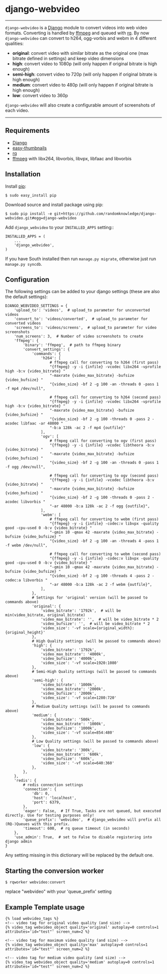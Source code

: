 # django-webvideo
___
`django-webvideo` is a [Django](https://www.djangoproject.com/) module to convert videos into web video formats.
Converting is handled by [ffmpeg](http://www.ffmpeg.org/) and queued with [rq](http://python-rq.org/).
By now `django-webvideo` can convert to h264, ogg-vorbis and webm in 4 different qualities:
* **original**: convert video with similar bitrate as the original one (max bitrate defined in settings) and keep video dimensions
* **high**: convert video to 1080p (will only happen if original bitrate is high enough)
* **semi-high**: convert video to 720p (will only happen if original bitrate is high enough)
* **medium**: convert video to 480p (will only happen if original bitrate is high enough)
* **low**: convert video to 360p

`django-webvideo` will also create a configurable amount of screenshots of each video.

____
## Requirements
* [Django](https://www.djangoproject.com/)
* [easy-thumbnails](https://github.com/SmileyChris/easy-thumbnails)
* [rq](http://python-rq.org/)
* [ffmpeg](http://www.ffmpeg.org/) with libx264, libvorbis, libvpx, libfaac and libvorbis

## Installation

Install [pip](http://pypi.python.org/pypi/pip):

```console
$ sudo easy_install pip
```

Download source and install package using pip:

```console
$ sudo pip install -e git+https://github.com/randomknowledge/django-webvideo.git#egg=django-webvideo
```

Add ``django_webvideo`` to your ``INSTALLED_APPS`` setting::

    INSTALLED_APPS = (
        ...
        'django_webvideo',
    )

If you have South installed then run ``manage.py migrate``,
otherwise just run ``manage.py syncdb``.

## Configuration

The following settings can be added to your django settings (these are also the default settings):

    DJANGO_WEBVIDEO_SETTINGS = {
        'upload_to': 'videos',  # upload_to parameter for unconverted videos
        'convert_to': 'videos/converted',  # upload_to parameter for converted videos
        'screens_to': 'videos/screens',  # upload_to parameter for video screenshots
        'num_screens': 3,  # Number of video screenshots to create
        'ffmpeg': {
            'binary': 'ffmpeg',  # path to ffmpeg binary
            'convert_settings': {
                'commands': {
                    'h264': [
                        # ffmpeg call for converting to h264 (first pass)
                        "{ffmpeg} -y -i {infile} -vcodec libx264 -vprofile high -b:v {video_bitrate} "
                        "-maxrate {video_max_bitrate} -bufsize {video_bufsize} "
                        "{video_size} -bf 2 -g 100 -an -threads 0 -pass 1 -f mp4 /dev/null",

                        # ffmpeg call for converting to h264 (second pass)
                        "{ffmpeg} -y -i {infile} -vcodec libx264 -vprofile high -b:v {video_bitrate} "
                        "-maxrate {video_max_bitrate} -bufsize {video_bufsize} "
                        "{video_size} -bf 2 -g 100 -threads 0 -pass 2 -acodec libfaac -ar 48000 "
                        "-b:a 128k -ac 2 -f mp4 {outfile}"
                    ],
                    'ogv': [
                        # ffmpeg call for converting to ogv (first pass)
                        "{ffmpeg} -y -i {infile} -vcodec libtheora -b:v {video_bitrate} "
                        "-maxrate {video_max_bitrate} -bufsize {video_bufsize} "
                        "{video_size} -bf 2 -g 100 -an -threads 0 -pass 1 -f ogg /dev/null",

                        # ffmpeg call for converting to ogv (second pass)
                        "{ffmpeg} -y -i {infile} -vcodec libtheora -b:v {video_bitrate} "
                        "-maxrate {video_max_bitrate} -bufsize {video_bufsize} "
                        "{video_size} -bf 2 -g 100 -threads 0 -pass 2 -acodec libvorbis "
                        "-ar 48000 -b:a 128k -ac 2 -f ogg {outfile}",
                    ],
                    'webm': [
                        # ffmpeg call for converting to webm (first pass)
                        "{ffmpeg} -y -i {infile} -codec:v libvpx -quality good -cpu-used 0 -b:v {video_bitrate} "
                        "-qmin 10 -qmax 42 -maxrate {video_max_bitrate} -bufsize {video_bufsize} "
                        "{video_size} -bf 2 -g 100 -an -threads 4 -pass 1 -f webm /dev/null",

                        # ffmpeg call for converting to webm (second pass)
                        "{ffmpeg} -y -i {infile} -codec:v libvpx -quality good -cpu-used 0 -b:v {video_bitrate} "
                        "-qmin 10 -qmax 42 -maxrate {video_max_bitrate} -bufsize {video_bufsize} "
                        "{video_size} -bf 2 -g 100 -threads 4 -pass 2 -codec:a libvorbis "
                        "-ar 48000 -b:a 128k -ac 2 -f webm {outfile}",
                    ],
                },
                # Settings for 'original' version (will be passed to commands above)
                'original': {
                    'video_bitrate': '1792k',  # will be min(video_bitrate, original_bitrate)
                    'video_max_bitrate': '',  # will be video_bitrate * 2
                    'video_bufsize': '',  # will be video_bitrate * 2
                    'video_size': '-vf scale={original_width}:{original_height}'
                },
                # High Quality settings (will be passed to commands above)
                'high': {
                    'video_bitrate': '1792k',
                    'video_max_bitrate': '4000k',
                    'video_bufsize': '4000k',
                    'video_size': '-vf scale=1920:1080'
                },
                # Semi-High Quality settings (will be passed to commands above)
                'semi-high': {
                    'video_bitrate': '1000k',
                    'video_max_bitrate': '2000k',
                    'video_bufsize': '2000k',
                    'video_size': '-vf scale=1280:720'
                },
                # Medium Quality settings (will be passed to commands above)
                'medium': {
                    'video_bitrate': '500k',
                    'video_max_bitrate': '1000k',
                    'video_bufsize': '1000k',
                    'video_size': '-vf scale=854:480'
                },
                # Low Quality settings (will be passed to commands above)
                'low': {
                    'video_bitrate': '300k',
                    'video_max_bitrate': '600k',
                    'video_bufsize': '600k',
                    'video_size': '-vf scale=640:360'
                },
            },
        },
        'redis': {
            # redis connection settings
            'connection': {
                'db': 0,
                'host': 'localhost',
                'port': 6379,
            },
            'eager': False,  # If True, Tasks are not queued, but executed directly. Use for testing purposes only!
            'queue_prefix': 'webvideo',  # django_webvideo will prefix all (RQ-)Queues with this prefix.
            'timeout': 600,  # rq queue timeout (in seconds)
        },
        'use_admin': True,  # set to False to disable registering into django admin
    }

Any setting missing in this dictionary will be replaced by the default one.

## Starting the conversion worker
```console
$ rqworker webvideo:convert
```
replace "webvideo" with your 'queue_prefix' setting

## Example Template usage

    {% load webvideo_tags %}
    <!-- video tag for original video quality (and size) -->
    {% video_tag webvideo_object quality='original' autoplay=0 controls=1 attributes='id="test"' screen_num=2 %}

    <!-- video tag for maximum video quality (and size) -->
    {% video_tag webvideo_object quality='max' autoplay=0 controls=1 attributes='id="test"' screen_num=2 %}

    <!-- video tag for medium video quality (and size) -->
    {% video_tag webvideo_object quality='medium' autoplay=0 controls=1 attributes='id="test"' screen_num=2 %}